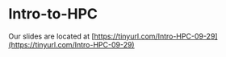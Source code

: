 # Intro-to-HPC

Our slides are located at [https://tinyurl.com/Intro-HPC-09-29](https://tinyurl.com/Intro-HPC-09-29)
